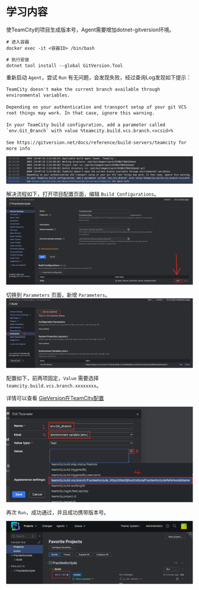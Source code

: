 # 学习内容
使TeamCity的项目生成版本号，Agent需要增加dotnet-gitversion环境。

```shell
# 进入容器
docker exec -it <容器ID> /bin/bash
```

```shell
# 执行安装
dotnet tool install --global GitVersion.Tool
```

重新启动 `Agent`，尝试 `Run` 有无问题，会发现失败，经过查询Log发现如下提示：

```
TeamCity doesn't make the current branch available through environmental variables.

Depending on your authentication and transport setup of your git VCS root things may work. In that case, ignore this warning.

In your TeamCity build configuration, add a parameter called `env.Git_Branch` with value %teamcity.build.vcs.branch.<vcsid>%

See https://gitversion.net/docs/reference/build-servers/teamcity for more info
```

![](附件/TeamCity项目GitVersion警告提示.png)

解决流程如下，打开项目配置页面，编辑 `Build Configurations`。
![](附件/Pasted%20image%2020240723110054.png)

切换到 `Parameters` 页面，新增 `Parameters`。
![](附件/Pasted%20image%2020240723110014.png)

配置如下，前两项固定，`Value` 需要选择 `teamcity.build.vcs.branch.xxxxxxxx`。

详情可以查看 [GieVersion在TeamCity配置](https://gitversion.net/docs/reference/build-servers/teamcity)

![](附件/Pasted%20image%2020240723110341.png)

再次 `Run`，成功通过，并且成功携带版本号。

![](附件/Pasted%20image%2020240723111028.png)